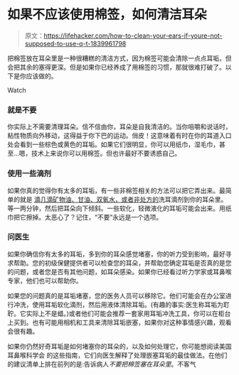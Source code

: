 # 如果不应该使用棉签，如何清洁耳朵

> 原文：<https://lifehacker.com/how-to-clean-your-ears-if-youre-not-supposed-to-use-q-t-1839961798>

把棉签放在耳朵里是一种很糟糕的清洁方式，因为棉签可能会清除一点点耳垢，但会把其余的塞得更深。但是如果你已经养成了用棉签的习惯，那就很难打破了。以下是你应该做的。

Watch

### 就是不要

你实际上不需要清理耳朵。信不信由你，耳朵是自我清洁的。当你咀嚼和说话时，粘性物质向外移动，这得益于你下巴的运动。俏皮！这意味着有时在你的耳道入口处会看到一些棕色或黄色的耳垢。如果它们很明显，你可以用纸巾，湿毛巾，甚至...嗯，技术上来说你可以用棉签。但也许最好不要诱惑自己。

### 使用一些滴剂

如果你真的觉得你有太多的耳垢，有一些非棉签相关的方法可以把它弄出来。最简单的就是 [滴几滴矿物油、甘油、双氧水，或者非处方的](http://www.aocphysicians.com/blog/how-to-properly-clean-your-ears)洗耳滴剂到你的耳朵里。等一两分钟，然后把耳朵向下倾斜。一些软化，轻微液化的耳垢可能会出来。用纸巾把它擦掉。太恶心了？记住，“不要”永远是一个选项。

### 问医生

如果你确信你有太多的耳垢，多到你的耳朵感觉堵塞，你的听力受到影响，最好寻求帮助。您的初级保健提供者可以检查您的耳朵，并帮助您确定耳垢是否真的是您的问题，或者您是否有其他问题，如耳朵感染。如果你已经看过听力学家或耳鼻喉专家，他们也可以帮助你。

如果您的问题真的是耳垢堵塞，您的医务人员可以移除它。他们可能会在办公室进行冲洗，使用耳垢软化滴剂，然后用液体清除耳垢。(有趣的事实:医生称耳垢为耵聍。它实际上不是蜡。)或者他们可能会推荐一套家用耳垢冲洗工具，你可以在柜台上买到。也有可能用相机和工具来清除耳垢嵌塞，如果你对这种事情感兴趣，观看 会很有趣。

如果你仍然好奇耳垢是如何堵塞你的耳朵的，以及如何处理它，你可能想阅读美国耳鼻喉科学会 的这些指南，它们向医生解释了处理嵌塞耳垢的最佳做法。在他们的建议清单上排在前列的是:告诉病人*不要把棉签塞在耳朵里*。不客气